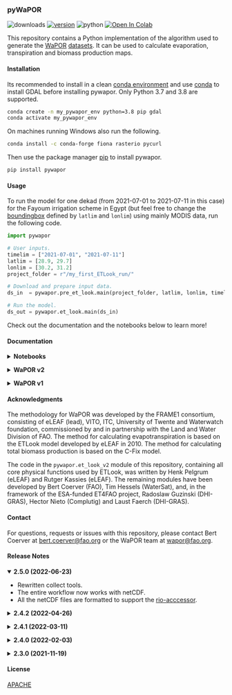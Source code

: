 ### pyWaPOR

![downloads](https://img.shields.io/pypi/dw/pywapor) [![version](https://img.shields.io/pypi/v/pywapor)](https://pypi.org/project/pywapor/) ![python](https://img.shields.io/pypi/pyversions/pywapor) [![Open In Colab](https://colab.research.google.com/assets/colab-badge.svg)](https://colab.research.google.com/github/bertcoerver/pywapor_notebooks/blob/main/1_introduction.ipynb)

This repository contains a Python implementation of the algorithm used to generate the [WaPOR](http://www.fao.org/in-action/remote-sensing-for-water-productivity/en/) [datasets](https://wapor.apps.fao.org/home/WAPOR_2/1). It can be used to calculate evaporation, transpiration and biomass production maps.

#### Installation

Its recommended to install in a clean [conda environment](https://docs.conda.io/projects/conda/en/latest/user-guide/concepts/environments.html) and use [conda](https://docs.conda.io/projects/conda/en/latest/user-guide/install/) to install GDAL before installing pywapor. Only Python 3.7 and 3.8 are supported.

```bash
conda create -n my_pywapor_env python=3.8 pip gdal
conda activate my_pywapor_env
```

On machines running Windows also run the following.

```bash
conda install -c conda-forge fiona rasterio pycurl
```

Then use the package manager [pip](https://pip.pypa.io/en/stable/) to install pywapor.

```bash
pip install pywapor
```

#### Usage

To run the model for one dekad (from 2021-07-01 to 2021-07-11 in this case) for the Fayoum irrigation scheme in Egypt (but feel free to change the [boundingbox](http://bboxfinder.com) defined by `latlim` and `lonlim`) using mainly MODIS data, run the following code. 

```python
import pywapor

# User inputs.
timelim = ["2021-07-01", "2021-07-11"]
latlim = [28.9, 29.7]
lonlim = [30.2, 31.2]
project_folder = r"/my_first_ETLook_run/"

# Download and prepare input data.
ds_in  = pywapor.pre_et_look.main(project_folder, latlim, lonlim, timelim)

# Run the model.
ds_out = pywapor.et_look.main(ds_in)
```

Check out the documentation and the notebooks below to learn more!

#### Documentation
<p><details>
<summary><b>Notebooks</b></summary>

<table class = "docutils align-default">
   <thead>
      <tr class="row-odd" style="text-align:center">
         <th class="head"></th>
         <th class="head">Name</th>
         <th class="head" width = "150">Colab</th>
      </tr>
   </thead>
   <tbody>
      <tr class="row-odd">
         <td>1.</td>
         <td>Introduction</td>
         <td style="text-align:center"><a href="https://colab.research.google.com/github/bertcoerver/pywapor_notebooks/blob/main/1_introduction.ipynb"><img src="https://colab.research.google.com/assets/colab-badge.svg" alt="colab"/></a></td>
      </tr>
      <tr class="row-even">
         <td>2.</td>
         <td>Levels</td>
         <td style="text-align:center"><a href="https://colab.research.google.com/github/bertcoerver/pywapor_notebooks/blob/main/2_levels.ipynb"><img src="https://colab.research.google.com/assets/colab-badge.svg" alt="colab"/></a></td>
      </tr>
      <tr class="row-odd">
         <td>3.</td>
         <td>Composites</td>
         <td style="text-align:center"><a href="https://colab.research.google.com/github/bertcoerver/pywapor_notebooks/blob/main/3_composites.ipynb"><img src="https://colab.research.google.com/assets/colab-badge.svg" alt="colab"/></a></td>
      </tr>
      <tr class="row-even">
         <td>4.</td>
         <td>Sideloading</td>
         <td style="text-align:center"><a href="https://colab.research.google.com/github/bertcoerver/pywapor_notebooks/blob/main/4_sideloading.ipynb"><img src="https://colab.research.google.com/assets/colab-badge.svg" alt="colab"/></a></td>
      </tr>
      <tr class="row-odd">
         <td>5.</td>
         <td>Enhancers</td>
         <td style="text-align:center"><a href="https://colab.research.google.com/github/bertcoerver/pywapor_notebooks/blob/main/5_enhancers.ipynb"><img src="https://colab.research.google.com/assets/colab-badge.svg" alt="colab"/></a></td>
      </tr>
      <tr class="row-even">
         <td>6.</td>
         <td>pyWaPOR vs. WaPOR</td>
         <td style="text-align:center"><a href="https://colab.research.google.com/github/bertcoerver/pywapor_notebooks/blob/main/6_wapor_vs_pywapor.ipynb"><img src="https://colab.research.google.com/assets/colab-badge.svg" alt="colab"/></a></td>
      </tr>
   </tbody>
</table>

</details></p>

<p><details>
<summary><b>WaPOR v2</b></summary>

<ul>
<li><a href="https://bitbucket.org/cioapps/wapor-et-look/downloads/FRAME_ET_v2_data_manual_finaldraft_v2.2.pdf">WaPOR-ETLook Data Manual (v2)</a></li>

<li><a href="https://bitbucket.org/cioapps/wapor-et-look/downloads/FRAME_NPP_v2_data_manual_finaldraft_v2.2.pdf">WaPOR-Biomass Data Manual (v2)</a></li>
</ul>
</details></p>

<p><details>
<summary><b>WaPOR v1</b></summary>

<ul>
<li><a href="https://bitbucket.org/cioapps/wapor-et-look/raw/9ec88e56769f49722c2d1165bb34547f5842b811/Docs/WaPOR_ET_data_manual_finaldraft-v1.2-for-distribution.pdf">WaPOR-ETLook Data Manual (v1)</a></li>
</ul>
</details></p>

#### Acknowledgments
The methodology for WaPOR was developed by the FRAME1 consortium, consisting of eLEAF (lead), VITO, ITC, University of Twente and Waterwatch foundation, commissioned by and in partnership with the Land and Water Division of FAO. The method for calculating evapotranspiration is based on the ETLook model developed by eLEAF in 2010. The method for calculating total biomass production is based on the C-Fix model. 

The code in the `pywapor.et_look_v2` module of this repository, containing all core physical functions used by ETLook, was written by Henk Pelgrum (eLEAF) and Rutger Kassies (eLEAF). The remaining modules have been developed by Bert Coerver (FAO), Tim Hessels (WaterSat), and, in the framework of the ESA-funded ET4FAO project, Radoslaw Guzinski (DHI-GRAS), Hector Nieto (Complutig) and Laust Faerch (DHI-GRAS).

#### Contact
For questions, requests or issues with this repository, please contact Bert Coerver at [bert.coerver@fao.org](mailto:bert.coerver@fao.org) or the WaPOR team at [wapor@fao.org](mailto:wapor@fao.org).

#### Release Notes

<p><details open>
<summary><b>2.5.0 (2022-06-23)</b></summary>
<ul>
    <li> Rewritten collect tools.</li>
    <li> The entire workflow now works with netCDF.</li>
    <li>All the netCDF files are formatted to support the <a href = "https://corteva.github.io/rioxarray/stable/getting_started/getting_started.html">rio-acccessor</a>.</li>
</ul>

<p><details>
<summary><b>2.4.2 (2022-04-26)</b></summary>
<br>
<ul>
    <li> New biomass module and NPP calculation.</li>
</ul>
</details></p>

<p><details>
<summary><b>2.4.1 (2022-03-11)</b></summary>
<ul>
    <li> NetCDF files are now compressed when saved to disk.</li>
    <li> Calculation of Total Biomass Production is now turned on by default.</li>
    <li> It is no longer required to provide <b>all</b> input variables to et_look,
    the model will calculate as many variables as possible with the given data. For example,
    if you are only interested in acquiring interception rates, it would now suffice to only prepare ndvi and p (precipitation) data with pre_et_look.</li>
    <li> et_look now automatically generates an interactive network graph visualising the executed computation steps.</li>
</ul>
</details></p>

<p><details>
<summary><b>2.4.0 (2022-02-03)</b></summary>
<ul>
    <li> Easily apply your own functions to data, i.e. use your own custom filters, gap-fillers etc.</li>
    <li> Side-load your own data, i.e. easily incorporate you own datasets.</li>
    <li> Added functions to process Landsat Level-2 to “ndvi”, “lst” and “r0”.</li>
    <li> Data is now stored and processed as netCDF (using xarray and dask).</li>
    <li> Calculations in et_look() and se_root() are now done in chunks, instead of using a for-loop.</li>
    <li> Some previously constant parameters now have spatial variability.</li>
    <li> Improved logging.</li>
    <li> Download functions now show progress and download-speed.</li>
    <li> MODIS datasets switched from v6.0 (decommissioned soon) to v6.1.</li>
    <li> The lapse-rate correction to temperature data is now more accurate and faster.</li>
    <li> VITO and WAPOR passwords are now checked when entered.</li>
    <li> Other bug-fixes and performance improvements.</li>
</ul>
</details></p>

<p><details>
<summary><b>2.3.0 (2021-11-19)</b></summary>
<ul> 
    <li>Automatically create input composites before running ETLook.</li>
    <li>Choose composite lengths in number of days or dekads.</li>
    <li>Option to choose which products to use per variable.</li>
    <li>Calculate soil saturation separate from ETLook.</li>
    <li>PROBA-V support for NDVI and Albedo inputs.</li>
    <li>Define diagnostics pixels, for which extra outputs are created (e.g. charts, maps etc.).</li>
    <li>Bug-fixes and performance improvements.</li>
</ul>
</details></p>

#### License
[APACHE](https://bitbucket.org/cioapps/wapor-et-look/src/dev/LICENSE)